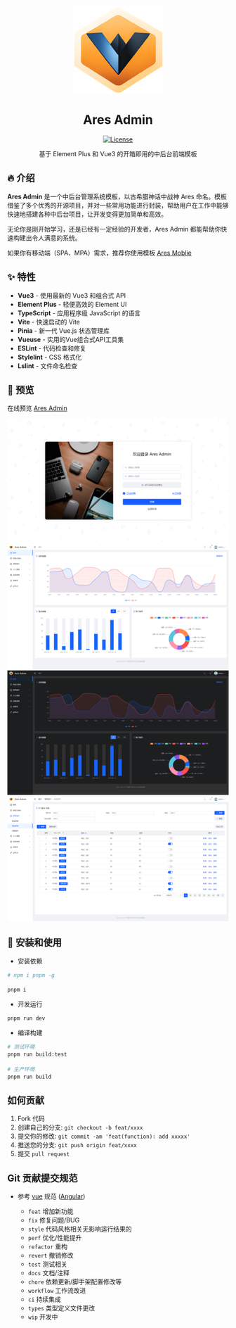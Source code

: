 
<div align="center">

<img src="https://github.com/zhangsanplus/ares-admin/blob/main/screenshot/logo.png?raw=true" height="200" />

<h1>Ares Admin</h1>

[![License](https://img.shields.io/npm/l/package.json.svg?style=flat)](https://github.com/zhangsanplus/ares-admin/blob/main/LICENSE)

基于 Element Plus 和 Vue3 的开箱即用的中后台前端模板
</div>

## 🔥 介绍

**Ares Admin** 是一个中后台管理系统模板，以古希腊神话中战神 Ares 命名。模板借鉴了多个优秀的开源项目，并对一些常用功能进行封装，帮助用户在工作中能够快速地搭建各种中后台项目，让开发变得更加简单和高效。

无论你是刚开始学习，还是已经有一定经验的开发者，Ares Admin 都能帮助你快速构建出令人满意的系统。

如果你有移动端（SPA、MPA）需求，推荐你使用模板 [Ares Moblie](https://github.com/zhangsanplus/ares-mobile)

## ✨ 特性

- **Vue3** - 使用最新的 Vue3 和组合式 API
- **Element Plus** - 轻便高效的 Element UI
- **TypeScript** - 应用程序级 JavaScript 的语言
- **Vite** - 快速启动的 Vite
- **Pinia** - 新一代 Vue.js 状态管理库
- **Vueuse**  -  实用的Vue组合式API工具集
- **ESLint** - 代码检查和修复
- **Stylelint** - CSS 格式化
- **Lslint** - 文件命名检查

## 🍧 预览

在线预览 [Ares Admin](https://zhangsanplus.github.io/)

![login](https://github.com/zhangsanplus/ares-admin/blob/main/screenshot/0.png?raw=true)
![preview1](https://github.com/zhangsanplus/ares-admin/blob/main/screenshot/1.png?raw=true)
![preview2](https://github.com/zhangsanplus/ares-admin/blob/main/screenshot/2.png?raw=true)
![preview3](https://github.com/zhangsanplus/ares-admin/blob/main/screenshot/3.png?raw=true)

## 🌈 安装和使用

- 安装依赖

```bash
# npm i pnpm -g

pnpm i
```

- 开发运行

```bash
pnpm run dev
```

- 编译构建

```bash
# 测试环境
pnpm run build:test

# 生产环境
pnpm run build
```

## 如何贡献

1. Fork 代码
2. 创建自己的分支: `git checkout -b feat/xxxx`
3. 提交你的修改: `git commit -am 'feat(function): add xxxxx'`
4. 推送您的分支: `git push origin feat/xxxx`
5. 提交 `pull request`

## Git 贡献提交规范

- 参考 [vue](https://github.com/vuejs/vue/blob/dev/.github/COMMIT_CONVENTION.md) 规范 ([Angular](https://github.com/conventional-changelog/conventional-changelog/tree/master/packages/conventional-changelog-angular))

  - `feat` 增加新功能
  - `fix` 修复问题/BUG
  - `style` 代码风格相关无影响运行结果的
  - `perf` 优化/性能提升
  - `refactor` 重构
  - `revert` 撤销修改
  - `test` 测试相关
  - `docs` 文档/注释
  - `chore` 依赖更新/脚手架配置修改等
  - `workflow` 工作流改进
  - `ci` 持续集成
  - `types` 类型定义文件更改
  - `wip` 开发中
